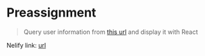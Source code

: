 # Preassignment

> Query user information from [this url](https://jsonplaceholder.typicode.com/users)
> and display it with React

Nelify link: [url](https://preassignment-user-info.netlify.app/)
